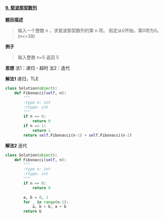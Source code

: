 #### [9. 斐波那契数列](https://www.acwing.com/problem/content/description/19/)

**题目描述**
> 输入一个整数 n ，求斐波那契数列的第 n 项。
假定从0开始，第0项为0。(n<=39)


**例子**
> 输入整数 n=5 
返回 5

**思想**
法1：递归 - 超时
法2：迭代

**解法1**
递归，TLE
```python
class Solution(object):
    def Fibonacci(self, n):
        """
        :type n: int
        :rtype: int
        """
        if n == 0:
            return 0
        if n == 1:
            return 1
        return self.Fibonacci(n-1) + self.Fibonacci(n-2)
```
**解法2**
迭代
```python
class Solution(object):
    def Fibonacci(self, n):
        """
        :type n: int
        :rtype: int
        """
        if n == 0:
            return 0
            
        a, b = 0, 1
        for _ in range(n-1):
            a, b = b, a + b
        return b
```